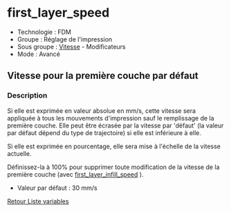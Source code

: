 # first_layer_speed

* Technologie : FDM
* Groupe : Réglage de l'impression
* Sous groupe : [Vitesse](../print_settings/print_settings.md#vitesse) - Modificateurs
* Mode : Avancé

## Vitesse pour la première couche par défaut

### Description

Si elle est exprimée en valeur absolue en mm/s, cette vitesse sera appliquée à tous les  mouvements d'impression sauf le remplissage de la première couche. Elle peut être écrasée par la vitesse par 'défaut' (la valeur par défaut dépend du type de trajectoire) si elle est inférieure à elle. 

Si elle est exprimée en pourcentage, elle sera mise à l'échelle de la vitesse actuelle.

Définissez-la à 100% pour supprimer toute modification de la vitesse de la première couche (avec [first_layer_infill_speed](first_layer_infill_speed.md) ).

* Valeur par défaut : 30 mm/s

[Retour Liste variables](variable_list.md)